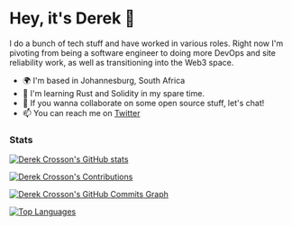 Hey, it's Derek 👋
=================================

I do a bunch of tech stuff and have worked in various roles. Right now I'm pivoting from being a software engineer to doing more DevOps and site reliability work, as well as transitioning into the Web3 space.

* 🌍  I'm based in Johannesburg, South Africa
* 🧠  I'm learning Rust and Solidity in my spare time.
* 🤝  If you wanna collaborate on some open source stuff, let's chat!
* 📫  You can reach me on [Twitter](https://twitter.com/nossorckered)


### Stats

<a href="http://www.github.com/DerekCrosson"><img src="https://github-readme-stats.vercel.app/api?username=DerekCrosson&show_icons=true&hide=&count_private=true&title_color=1c1917&text_color=1c1917&icon_color=5dbb63&bg_color=ffffff&hide_border=true&show_icons=true" alt="Derek Crosson's GitHub stats" /></a>

<a href="http://www.github.com/DerekCrosson"><img src="https://github-readme-streak-stats.herokuapp.com/?user=DerekCrosson&stroke=1c1917&background=ffffff&ring=900d09&fire=dd571c&currStreakNum=1c1917&currStreakLabel=1c1917&sideNums=1c1917&sideLabels=1c1917&dates=1c1917&hide_border=true" alt="Derek Crosson's Contributions" /></a>

<a href="http://www.github.com/DerekCrosson"><img src="https://activity-graph.herokuapp.com/graph?username=DerekCrosson&bg_color=ffffff&color=1c1917&line=5dbb63&point=1c1917&area_color=ffffff&area=true&hide_border=true&custom_title=GitHub%20Commits%20Graph" alt="Derek Crosson's GitHub Commits Graph" /></a>

<a href="https://github.com/DerekCrosson" align="left"><img src="https://github-readme-stats.vercel.app/api/top-langs/?username=DerekCrosson&langs_count=10&title_color=1c1917&text_color=1c1917&icon_color=1c1917&bg_color=ffffff&hide_border=true&locale=en&custom_title=Top%20%Languages" alt="Top Languages" /></a>
